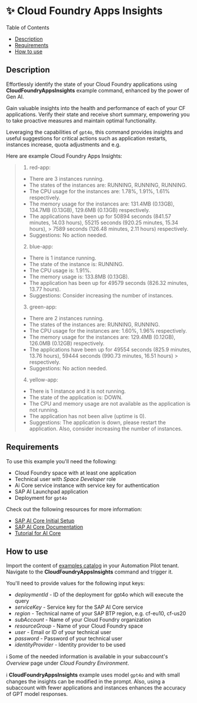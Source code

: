 # :sparkles: Cloud Foundry Apps Insights

Table of Contents

- [Description](#description)
- [Requirements](#requirements)
- [How to use](#how-to-use)

## Description

Effortlessly identify the state of your Cloud Foundry applications using **CloudFoundryAppsInsights** example command, enhanced by the power of Gen AI.

Gain valuable insights into the health and performance of each of your CF applications. Verify their state and receive short summary, empowering you to take proactive measures and maintain optimal functionality.


Leveraging the capabilities of `gpt4o`, this command provides insights and useful suggestions for critical actions such as application restarts, instances increase, quota adjustments and e.g.

Here are example Cloud Foundry Apps Insights:


> 1. red-app:
> - There are 3 instances running. 
> - The states of the instances are: RUNNING, RUNNING, RUNNING. 
> - The CPU usage for the instances are: 1.78%, 1.91%, 1.61% respectively. 
> - The memory usage for the instances are: 131.4MB (0.13GB), 134.7MB (0.13GB), 129.6MB (0.13GB) respectively. 
> - The applications have been up for 50894 seconds (841.57 minutes, 14.03 hours), 55215 seconds (920.25 minutes, 15.34 hours), > 7589 seconds (126.48 minutes, 2.11 hours) respectively.
> - Suggestions: No action needed.
> 
> 2. blue-app: 
> - There is 1 instance running. 
> - The state of the instance is: RUNNING. 
> - The CPU usage is: 1.91%. 
> - The memory usage is: 133.8MB (0.13GB). 
> - The application has been up for 49579 seconds (826.32 minutes, 13.77 hours).
> - Suggestions: Consider increasing the number of instances.
> 
> 3. green-app: 
> - There are 2 instances running. 
> - The states of the instances are: RUNNING, RUNNING. 
> - The CPU usage for the instances are: 1.60%, 1.96% respectively. 
> - The memory usage for the instances are: 129.4MB (0.12GB), 126.0MB (0.12GB) respectively. 
> - The applications have been up for 49554 seconds (825.9 minutes, 13.76 hours), 59444 seconds (990.73 minutes, 16.51 hours) > respectively.
> - Suggestions: No action needed.
> 
> 4. yellow-app: 
> - There is 1 instance and it is not running. 
> - The state of the application is: DOWN. 
> - The CPU and memory usage are not available as the application is not running. 
> - The application has not been alive (uptime is 0).
> - Suggestions: The application is down, please restart the application. Also, consider increasing the number of instances.

## Requirements

To use this example you'll need the following:
* Cloud Foundry space with at least one application
* Technical user with *Space Developer* role
* Ai Core service instance with service key for authentication 
* SAP AI Launchpad application 
* Deployment for `gpt4o`

Check out the following resources for more information:
* [SAP AI Core Initial Setup](https://help.sap.com/docs/sap-ai-core/sap-ai-core-service-guide/initial-setup?locale=en-US)
* [SAP AI Core Documentation](https://help.sap.com/docs/sap-ai-core?locale=en-US)
* [Tutorial for AI Core](https://developers.sap.com/tutorials/ai-core-generative-ai.html)


## How to use

Import the content of [examples catalog](catalog.json) in your Automation Pilot tenant. Navigate to the **CloudFoundryAppsInsights** command and trigger it.

You'll need to provide values for the following input keys:

* *deploymentId* - ID of the deployment for gpt4о which will execute the query
* *serviceKey* - Service key for the SAP AI Core service
* *region* - Technical name of your SAP BTP region, e.g. cf-eu10, cf-us20
* *subAccount* - Name of your Cloud Foundry organization
* *resourceGroup* - Name of your Cloud Foundry space
* *user* - Email or ID of your technical user
* *password* - Password of your technical user
* *identityProvider* -  Identity provider to be used

:information_source: Some of the needed information is available in your subaccount's *Overview* page under *Cloud Foundry Environment*.

:information_source:  **CloudFoundryAppsInsights** example uses model `gpt4o` and with small changes the insights can be modified in the prompt. Also, using a subaccount with fewer applications and instances enhances the accuracy of GPT model responses.